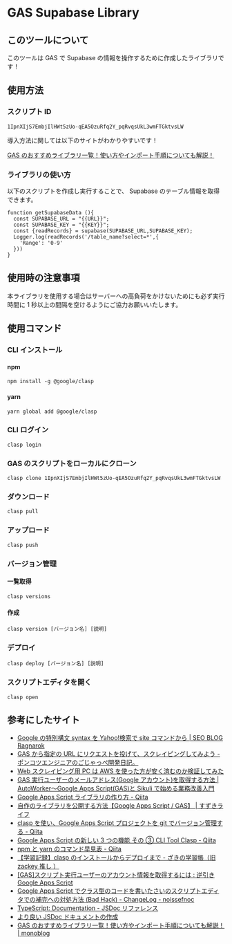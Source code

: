 # GAS Supabase Library

## このツールについて

このツールは GAS で Supabase の情報を操作するために作成したライブラリです！

## 使用方法

### スクリプト ID

```
1IpnXIjS7EmbjIlHWt5zUo-qEA5OzuRfq2Y_pqRvqsUkL3wmFTGktvsLW
```

導入方法に関しては以下のサイトがわかりやすいです！

[GAS のおすすめライブラリ一覧！使い方やインポート手順についても解説！](https://monoblog.jp/archives/6019#GAS)

### ライブラリの使い方

以下のスクリプトを作成し実行することで、
Supabase のテーブル情報を取得できます。

```
function getSupabaseData (){
  const SUPABASE_URL = "{{URL}}";
  const SUPABASE_KEY = "{{KEY}}";
  const {readRecords} = supabase(SUPABASE_URL,SUPABASE_KEY);
  Logger.log(readRecords('/table_name?select=*',{
    'Range': '0-9'
  }))
}
```

## 使用時の注意事項

本ライブラリを使用する場合はサーバーへの高負荷をかけないためにも必ず実行時間に 1 秒以上の間隔を空けるようにご協力お願いいたします。

## 使用コマンド

### CLI インストール

#### npm

```
npm install -g @google/clasp
```

#### yarn

```
yarn global add @google/clasp
```

### CLI ログイン

```
clasp login
```

### GAS のスクリプトをローカルにクローン

```
clasp clone 1IpnXIjS7EmbjIlHWt5zUo-qEA5OzuRfq2Y_pqRvqsUkL3wmFTGktvsLW
```

### ダウンロード

```
clasp pull
```

### アップロード

```
clasp push
```

### バージョン管理

#### 一覧取得

```
clasp versions
```

#### 作成

```
clasp version [バージョン名] [説明]
```

### デプロイ

```
clasp deploy [バージョン名] [説明]
```

### スクリプトエディタを開く

```
clasp open
```

## 参考にしたサイト

- [Google の特別構文 syntax を Yahoo!検索で site コマンドから | SEO BLOG Ragnarok](https://www.seoragnarok.com/posts/20110708191315-1192/)
- [GAS から指定の URL にリクエストを投げて、スクレイピングしてみよう - ポンコツエンジニアのごじゃっぺ開発日記。](https://www.pnkts.net/2019/12/05/gas-web-scraping)
- [Web スクレイピング用 PC は AWS を使った方が安く済むのか検証してみた](https://zenn.dev/heromina/articles/0fbf6017f06d7f)
- [GAS 実行ユーザーのメールアドレス(Google アカウント)を取得する方法 | AutoWorker〜Google Apps Script(GAS)と Sikuli で始める業務改善入門](https://auto-worker.com/blog/?p=2923)
- [Google Apps Script ライブラリの作り方 - Qiita](https://qiita.com/shikumiya_hata/items/0aed6d0c67ee365d9161)
- [自作のライブラリを公開する方法【Google Apps Script / GAS】 | すずきライフ](https://belltree.life/google-apps-script-library-publish/)
- [clasp を使い、Google Apps Script プロジェクトを git でバージョン管理する - Qiita](https://qiita.com/rf_p/items/7492375ddd684ba734f8)
- [Google Apps Script の新しい 3 つの機能 その ③ CLI Tool Clasp - Qiita](https://qiita.com/soundTricker/items/354a993e354016945e44)
- [npm と yarn のコマンド早見表 - Qiita](https://qiita.com/rubytomato@github/items/1696530bb9fd59aa28d8)
- [【学習記録】clasp のインストールからデプロイまで - ざきの学習帳（旧 zackey 推し ）](https://kic-yuuki.hatenablog.com/entry/2018/12/09/114826)
- [[GAS]スクリプト実行ユーザーのアカウント情報を取得するには : 逆引き Google Apps Script](http://www.bmoo.net/archives/2012/03/313067.html)
- [Google Apps Script でクラス型のコードを書いたさいのスクリプトエディタでの補完への対処方法 (Bad Hack) - ChangeLog - noissefnoc](https://noissefnoc.hateblo.jp/entry/2019/04/21/190000?utm_source=feed)
- [TypeScript: Documentation - JSDoc リファレンス](https://www.typescriptlang.org/ja/docs/handbook/jsdoc-supported-types.html#param%E3%81%A8returns)
- [より良い JSDoc ドキュメントの作成](https://ichi.pro/yori-yoi-jsdoc-dokyumento-no-sakusei-153357804391883)
- [GAS のおすすめライブラリ一覧！使い方やインポート手順についても解説！ | monoblog](https://monoblog.jp/archives/6019)
